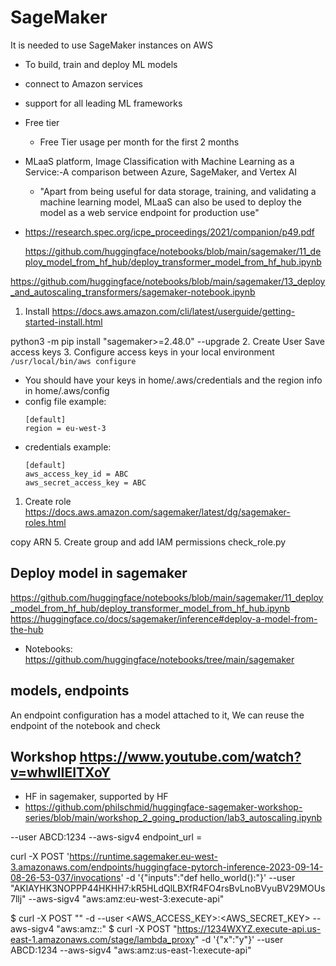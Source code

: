 
# SageMaker

It is needed to use SageMaker instances on AWS

- To build, train and deploy ML models
- connect to Amazon services
- support for all leading ML frameworks

- Free tier
  - Free Tier usage per month for the first 2 months

- MLaaS platform, Image Classification with Machine Learning as a Service:-A comparison between Azure, SageMaker, and Vertex AI
  - "Apart from being useful for data storage, training, and validating a machine learning
model, MLaaS can also be used to deploy the model as a web service endpoint
for production use"
- <https://research.spec.org/icpe_proceedings/2021/companion/p49.pdf>

  <https://github.com/huggingface/notebooks/blob/main/sagemaker/11_deploy_model_from_hf_hub/deploy_transformer_model_from_hf_hub.ipynb>

https://github.com/huggingface/notebooks/blob/main/sagemaker/13_deploy_and_autoscaling_transformers/sagemaker-notebook.ipynb

1. Install
  <https://docs.aws.amazon.com/cli/latest/userguide/getting-started-install.html>

  python3 -m pip install  "sagemaker>=2.48.0" --upgrade
2. Create User
  Save access keys
3. Configure access keys in your local environment
  ```/usr/local/bin/aws configure```
   - You should have your keys in home/.aws/credentials and the region info in home/.aws/config
   - config file example:
      ```
      [default]
      region = eu-west-3
      ```
   - credentials example:
      ```
      [default]
      aws_access_key_id = ABC
      aws_secret_access_key = ABC
      ``` 
1. Create role
  <https://docs.aws.amazon.com/sagemaker/latest/dg/sagemaker-roles.html>

  copy ARN 
5. Create group and add IAM permissions
  check_role.py

## Deploy model in sagemaker
https://github.com/huggingface/notebooks/blob/main/sagemaker/11_deploy_model_from_hf_hub/deploy_transformer_model_from_hf_hub.ipynb
https://huggingface.co/docs/sagemaker/inference#deploy-a-model-from-the-hub
- Notebooks: https://github.com/huggingface/notebooks/tree/main/sagemaker


## models, endpoints

An endpoint configuration has a model attached to it,
We can reuse the endpoint of the notebook and check


## Workshop https://www.youtube.com/watch?v=whwlIEITXoY
- HF in sagemaker, supported by HF
- https://github.com/philschmid/huggingface-sagemaker-workshop-series/blob/main/workshop_2_going_production/lab3_autoscaling.ipynb

--user ABCD:1234 --aws-sigv4 
endpoint_url = 


curl -X POST 'https://runtime.sagemaker.eu-west-3.amazonaws.com/endpoints/huggingface-pytorch-inference-2023-09-14-08-26-53-037/invocations' -d '{"inputs":"def hello_world():"}' --user "AKIAYHK3NOPPP44HKHH7:kR5HLdQlLBXfR4FO4rsBvLnoBVyuBV29MOUs7llj" --aws-sigv4 "aws:amz:eu-west-3:execute-api"

$ curl -X POST "<ENDPOINT>" -d <data> --user <AWS_ACCESS_KEY>:<AWS_SECRET_KEY> --aws-sigv4 "aws:amz:<REGION>:<SERVICE>"
$ curl -X POST "https://1234WXYZ.execute-api.us-east-1.amazonaws.com/stage/lambda_proxy" -d '{"x":"y"}' --user ABCD:1234 --aws-sigv4 "aws:amz:us-east-1:execute-api"

